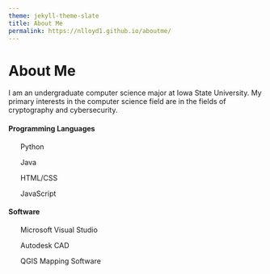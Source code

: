 ```yaml
---
theme: jekyll-theme-slate
title: About Me
permalink: https://nlloyd1.github.io/aboutme/
---
```

<h1>About Me</h1>
<p>I am an undergraduate computer science major at Iowa State University. My primary interests in the computer science field are in the fields of cryptography and cybersecurity.</p>
<h4>Programming Languages</h4>
<ul>Python</ul>
<ul>Java</ul>
<ul>HTML/CSS</ul>
<ul>JavaScript</ul>
<h4>Software</h4>
<ul>Microsoft Visual Studio</ul>
<ul>Autodesk CAD</ul>
<ul>QGIS Mapping Software</ul>
